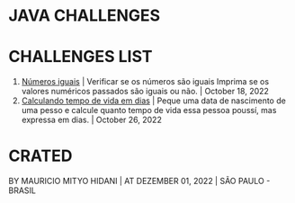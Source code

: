 # JAVA CHALLENGES

# CHALLENGES LIST
1. [Números iguais](https://github.com/MauricioMH35/java-challenges/blob/main/simple/src/main/java/com/challenges/java/Challenge0001.java) | Verificar se os números são iguais Imprima se os valores numéricos passados são iguais ou não. | October 18, 2022
2. [Calculando tempo de vida em dias]() | Peque uma data de nascimento de uma pesso e calcule quanto tempo de vida essa pessoa poussí, mas expressa em dias. | October 26, 2022

# CRATED
BY MAURICIO MITYO HIDANI | AT DEZEMBER 01, 2022 | SÃO PAULO - BRASIL